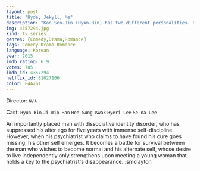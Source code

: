 ```yaml
---
layout: post
title: "Hyde, Jekyll, Me"
description: "Koo Seo-Jin (Hyun-Bin) has two different personalities. One of his personalities is cold like Hyde and the other is sweet like Jekyll. He works as the director of theme park Wonderland. Jang Ha-Na (Han Ji-Min) works as the master and actress of a circus at Wonderland. Koo Seo-Jin tries to kick the circus out of Wonderland and Jang Ha-Na reorganizes the circus to stay. In the process, Jang Ha-Na falls in love with Koo Seo-Jin..."
img: 4357294.jpg
kind: tv series
genres: [Comedy,Drama,Romance]
tags: Comedy Drama Romance 
language: Korean
year: 2015
imdb_rating: 6.9
votes: 705
imdb_id: 4357294
netflix_id: 81027106
color: F4A261
---
```

Director: `N/A`  

Cast: `Hyun Bin` `Ji-min Han` `Hee-Sung Kwak` `Hyeri Lee` `Se-na Lee` 

An importantly placed man with dissociative identity disorder, who has suppressed his alter ego for five years with immense self-discipline. However, when his psychiatrist who claims to have found his cure goes missing, his other self emerges. It becomes a battle for survival between the man who wishes to become normal and his alternate self, whose desire to live independently only strengthens upon meeting a young woman that holds a key to the psychiatrist's disappearance.::smclayton